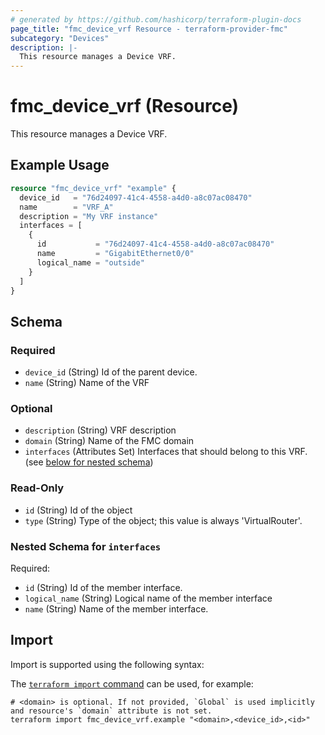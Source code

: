 ```yaml
---
# generated by https://github.com/hashicorp/terraform-plugin-docs
page_title: "fmc_device_vrf Resource - terraform-provider-fmc"
subcategory: "Devices"
description: |-
  This resource manages a Device VRF.
---
```


# fmc_device_vrf (Resource)

This resource manages a Device VRF.

## Example Usage

```terraform
resource "fmc_device_vrf" "example" {
  device_id   = "76d24097-41c4-4558-a4d0-a8c07ac08470"
  name        = "VRF_A"
  description = "My VRF instance"
  interfaces = [
    {
      id           = "76d24097-41c4-4558-a4d0-a8c07ac08470"
      name         = "GigabitEthernet0/0"
      logical_name = "outside"
    }
  ]
}
```

<!-- schema generated by tfplugindocs -->
## Schema

### Required

- `device_id` (String) Id of the parent device.
- `name` (String) Name of the VRF

### Optional

- `description` (String) VRF description
- `domain` (String) Name of the FMC domain
- `interfaces` (Attributes Set) Interfaces that should belong to this VRF. (see [below for nested schema](#nestedatt--interfaces))

### Read-Only

- `id` (String) Id of the object
- `type` (String) Type of the object; this value is always 'VirtualRouter'.

<a id="nestedatt--interfaces"></a>
### Nested Schema for `interfaces`

Required:

- `id` (String) Id of the member interface.
- `logical_name` (String) Logical name of the member interface
- `name` (String) Name of the member interface.

## Import

Import is supported using the following syntax:

The [`terraform import` command](https://developer.hashicorp.com/terraform/cli/commands/import) can be used, for example:

```shell
# <domain> is optional. If not provided, `Global` is used implicitly and resource's `domain` attribute is not set.
terraform import fmc_device_vrf.example "<domain>,<device_id>,<id>"
```
